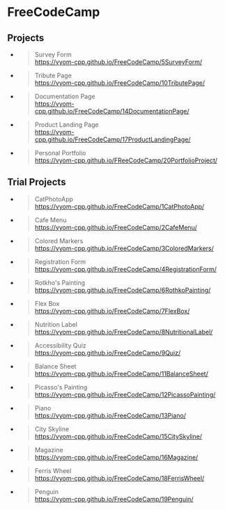 # FreeCodeCamp
## Projects
- > Survey Form<br>https://vyom-cpp.github.io/FreeCodeCamp/5SurveyForm/
- > Tribute Page<br>https://vyom-cpp.github.io/FreeCodeCamp/10TributePage/
- > Documentation Page<br>https://vyom-cpp.github.io/FreeCodeCamp/14DocumentationPage/
- > Product Landing Page<br>https://vyom-cpp.github.io/FreeCodeCamp/17ProductLandingPage/
- > Personal Portfolio<br>https://vyom-cpp.github.io/FReeCodeCamp/20PortfolioProject/

## Trial Projects

- > CatPhotoApp<br>https://vyom-cpp.github.io/FreeCodeCamp/1CatPhotoApp/
- > Cafe Menu<br>https://vyom-cpp.github.io/FreeCodeCamp/2CafeMenu/
- > Colored Markers<br>https://vyom-cpp.github.io/FreeCodeCamp/3ColoredMarkers/
- > Registration Form<br>https://vyom-cpp.github.io/FreeCodeCamp/4RegistrationForm/
- > Rotkho's Painting<br>https://vyom-cpp.github.io/FreeCodeCamp/6RothkoPainting/
- > Flex Box<br>https://vyom-cpp.github.io/FreeCodeCamp/7FlexBox/
- > Nutrition Label<br>https://vyom-cpp.github.io/FreeCodeCamp/8NutritionalLabel/   
- > Accessibility Quiz<br>https://vyom-cpp.github.io/FreeCodeCamp/9Quiz/
- > Balance Sheet<br>https://vyom-cpp.github.io/FreeCodeCamp/11BalanceSheet/
- > Picasso's Painting<br>https://vyom-cpp.github.io/FreeCodeCamp/12PicassoPainting/
- > Piano<br>https://vyom-cpp.github.io/FreeCodeCamp/13Piano/
- > City Skyline<br>https://vyom-cpp.github.io/FreeCodeCamp/15CitySkyline/
- > Magazine<br>https://vyom-cpp.github.io/FreeCodeCamp/16Magazine/
- > Ferris Wheel<br>https://vyom-cpp.github.io/FreeCodeCamp/18FerrisWheel/
- > Penguin<br>https://vyom-cpp.github.io/FreeCodeCamp/19Penguin/